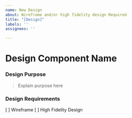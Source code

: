 ```yaml
---
name: New Design
about: Wireframe and/or high fidelity design Required
title: "[Design]"
labels: ''
assignees: ''

---
```


# Design Component Name

### Design Purpose
> Explain purpose here

### Design Requirements
[  ] Wireframe
[  ] High Fidelity Design
